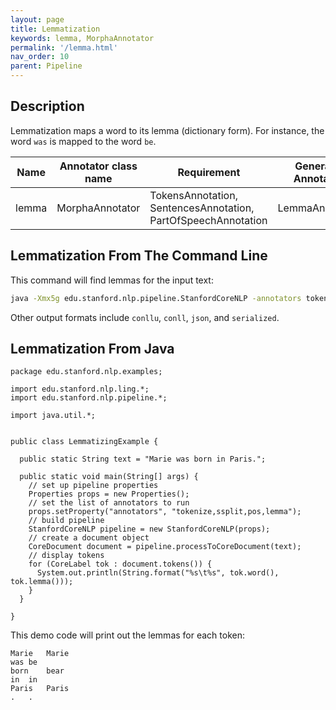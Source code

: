 ```yaml
---
layout: page
title: Lemmatization
keywords: lemma, MorphaAnnotator 
permalink: '/lemma.html'
nav_order: 10
parent: Pipeline
---
```


## Description

Lemmatization maps a word to its lemma (dictionary form). For instance, the word `was` is mapped to the word `be`.

| Name | Annotator class name | Requirement | Generated Annotation | Description |
| --- | --- | --- | --- | --- |
| lemma | MorphaAnnotator | TokensAnnotation, SentencesAnnotation, PartOfSpeechAnnotation | LemmaAnnotation | Determine lemmas for each token. |


## Lemmatization From The Command Line

This command will find lemmas for the input text:

```bash
java -Xmx5g edu.stanford.nlp.pipeline.StanfordCoreNLP -annotators tokenize,ssplit,pos,lemma -file input.txt
```

Other output formats include `conllu`, `conll`, `json`, and `serialized`.

## Lemmatization From Java

```
package edu.stanford.nlp.examples;

import edu.stanford.nlp.ling.*;
import edu.stanford.nlp.pipeline.*;

import java.util.*;


public class LemmatizingExample {

  public static String text = "Marie was born in Paris.";

  public static void main(String[] args) {
    // set up pipeline properties
    Properties props = new Properties();
    // set the list of annotators to run
    props.setProperty("annotators", "tokenize,ssplit,pos,lemma");
    // build pipeline
    StanfordCoreNLP pipeline = new StanfordCoreNLP(props);
    // create a document object
    CoreDocument document = pipeline.processToCoreDocument(text);
    // display tokens
    for (CoreLabel tok : document.tokens()) {
      System.out.println(String.format("%s\t%s", tok.word(), tok.lemma()));
    }
  }

}
```

This demo code will print out the lemmas for each token:

```
Marie	Marie
was	be
born	bear
in	in
Paris	Paris
.	.
```

